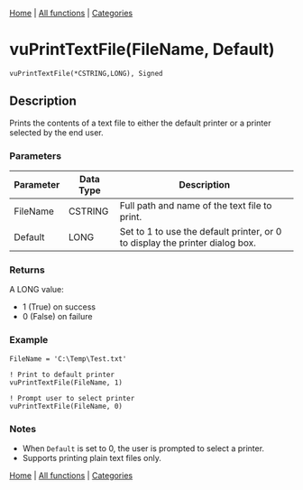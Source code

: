 [Home](../index.md) | [All functions](index.md) | [Categories](../categories/index.md)

# vuPrintTextFile(FileName, Default)

```Prototype
vuPrintTextFile(*CSTRING,LONG), Signed
```


## Description
Prints the contents of a text file to either the default printer or a printer selected by the end user.

### Parameters

| Parameter | Data Type    | Description                                                                 |
|-----------|--------------|-----------------------------------------------------------------------------|
| FileName  | CSTRING      | Full path and name of the text file to print.                               |
| Default   | LONG         | Set to 1 to use the default printer, or 0 to display the printer dialog box. |

### Returns
A LONG value:  
- 1 (True) on success  
- 0 (False) on failure  

### Example

```Clarion
FileName = 'C:\Temp\Test.txt'

! Print to default printer
vuPrintTextFile(FileName, 1)

! Prompt user to select printer
vuPrintTextFile(FileName, 0)
```

### Notes
- When `Default` is set to 0, the user is prompted to select a printer.  
- Supports printing plain text files only.

[Home](../index.md) | [All functions](index.md) | [Categories](../categories/index.md)
